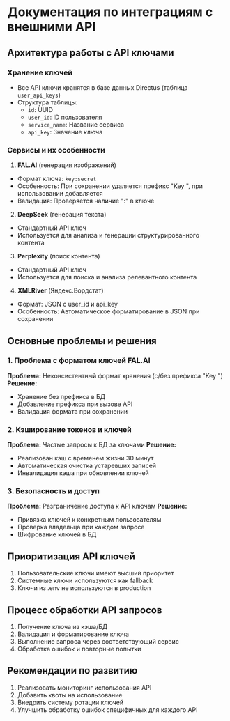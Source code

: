 
# Документация по интеграциям с внешними API

## Архитектура работы с API ключами

### Хранение ключей
- Все API ключи хранятся в базе данных Directus (таблица `user_api_keys`)
- Структура таблицы:
  - `id`: UUID
  - `user_id`: ID пользователя
  - `service_name`: Название сервиса
  - `api_key`: Значение ключа

### Сервисы и их особенности

1. **FAL.AI** (генерация изображений)
- Формат ключа: `key:secret` 
- Особенность: При сохранении удаляется префикс "Key ", при использовании добавляется
- Валидация: Проверяется наличие ":" в ключе

2. **DeepSeek** (генерация текста)
- Стандартный API ключ
- Используется для анализа и генерации структурированного контента

3. **Perplexity** (поиск контента)
- Стандартный API ключ
- Используется для поиска и анализа релевантного контента

4. **XMLRiver** (Яндекс.Вордстат)
- Формат: JSON с user_id и api_key
- Особенность: Автоматическое форматирование в JSON при сохранении

## Основные проблемы и решения

### 1. Проблема с форматом ключей FAL.AI
**Проблема:** Неконсистентный формат хранения (с/без префикса "Key ")
**Решение:** 
- Хранение без префикса в БД
- Добавление префикса при вызове API
- Валидация формата при сохранении

### 2. Кэширование токенов и ключей
**Проблема:** Частые запросы к БД за ключами
**Решение:**
- Реализован кэш с временем жизни 30 минут
- Автоматическая очистка устаревших записей
- Инвалидация кэша при обновлении ключей

### 3. Безопасность и доступ
**Проблема:** Разграничение доступа к API ключам
**Решение:**
- Привязка ключей к конкретным пользователям
- Проверка владельца при каждом запросе
- Шифрование ключей в БД

## Приоритизация API ключей

1. Пользовательские ключи имеют высший приоритет
2. Системные ключи используются как fallback
3. Ключи из .env не используются в production

## Процесс обработки API запросов

1. Получение ключа из кэша/БД
2. Валидация и форматирование ключа
3. Выполнение запроса через соответствующий сервис
4. Обработка ошибок и повторные попытки

## Рекомендации по развитию

1. Реализовать мониторинг использования API
2. Добавить квоты на использование
3. Внедрить систему ротации ключей
4. Улучшить обработку ошибок специфичных для каждого API
